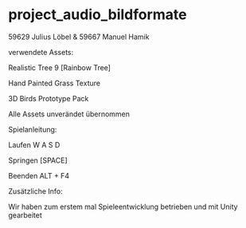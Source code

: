 # project_audio_bildformate

59629 Julius Löbel & 59667 Manuel Hamik

verwendete Assets:

Realistic Tree 9 [Rainbow Tree]

Hand Painted Grass Texture

3D Birds Prototype Pack


Alle Assets unverändet übernommen



Spielanleitung:

Laufen	 W A S D

Springen [SPACE]

Beenden	 ALT + F4


Zusätzliche Info:

Wir haben zum erstem mal Spieleentwicklung betrieben und mit Unity gearbeitet